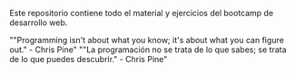 Este repositorio contiene todo el material y ejercicios del bootcamp de desarrollo web.

""Programming isn't about what you know; it's about what you can figure out." - Chris Pine"
""La programación no se trata de lo que sabes; se trata de lo que puedes descubrir." - Chris Pine"